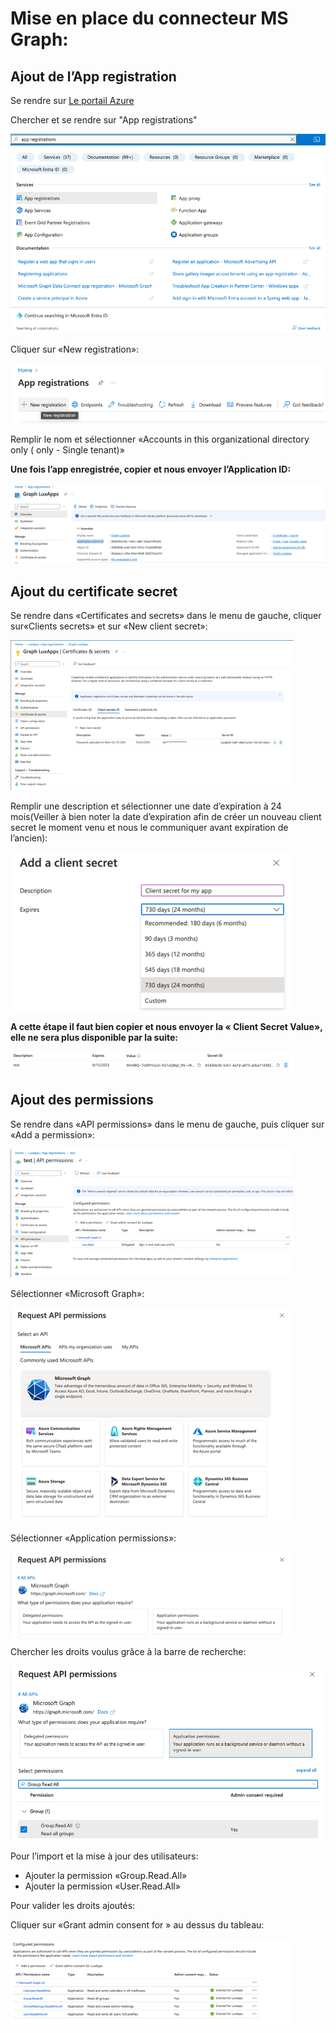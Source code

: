 <h1>Mise en place du connecteur MS Graph:</h1>

<h2>Ajout de l’App registration</h2>

Se rendre sur <a href="https://portal.azure.com">Le portail Azure</a>

Chercher et se rendre sur "App registrations"

<img src="/assets/img/app_registrations.png" alt="App registrations">

Cliquer sur «New registration»:

<img src="/assets/img/new_registration.png" alt="New registration">

Remplir le nom et sélectionner «Accounts in this organizational directory only (<yourTenant> only - Single tenant)»

<b>Une fois l’app enregistrée, copier et nous envoyer l’Application ID:</b>

<img src="/assets/img/app_graph_id.png" alt="App graph id">

<h2/>Ajout du certificate secret</h2>

Se rendre dans «Certificates and secrets» dans le menu de gauche, cliquer sur«Clients secrets» et sur «New client secret»:

<img src="/assets/img/certificate.png" alt="Certificate">

Remplir une description et sélectionner une date d’expiration à 24 mois(Veiller à bien noter la date d’expiration afin de créer un nouveau client secret le moment venu et nous le communiquer avant expiration de l’ancien):

<img src="/assets/img/secret.png" alt="Secret">

<b>A cette étape il faut bien copier et nous envoyer la « Client Secret Value», elle ne sera plus disponible par la suite:</b>

<img src="/assets/img/secret_value.png" alt="Secret value">

<h2>Ajout des permissions</h2>

Se rendre dans «API permissions» dans le menu de gauche, puis cliquer sur «Add a permission»:

<img src="/assets/img/permission.png" alt="Permission">

Sélectionner «Microsoft Graph»:

<img src="/assets/img/microsoft_graph.png" alt="Microsoft Graph">

Sélectionner «Application permissions»:

<img src="/assets/img/app_permissions.png" alt="App Permissions">

Chercher les droits voulus grâce à la barre de recherche:

<img src="/assets/img/search_app_permissions.png" alt="Search App Permissions">

Pour l’import et la mise à jour des utilisateurs:

<ul>
    <li>Ajouter la permission «Group.Read.All»</li>
    <li>Ajouter la permission «User.Read.All»</li>
</ul>

Pour valider les droits ajoutés:

Cliquer sur «Grant admin consent for <yourTenant>» au dessus du tableau:

<img src="/assets/img/grant_admin_consent.png" alt="Grant admin consent">
